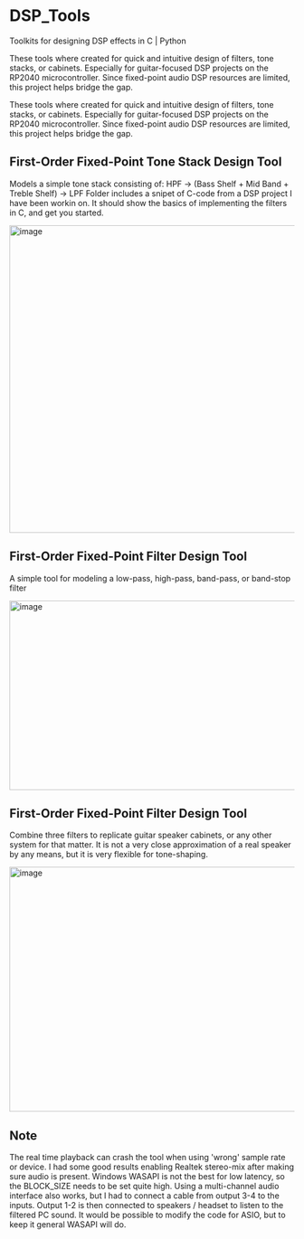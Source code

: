 # DSP_Tools
Toolkits for designing DSP effects in C | Python

These tools where created for quick and intuitive design of filters, tone stacks, or cabinets. 
Especially for guitar-focused DSP projects on the RP2040 microcontroller. 
Since fixed-point audio DSP resources are limited, this project helps bridge the gap.

These tools where created for quick and intuitive design of filters, tone stacks, or cabinets. 
Especially for guitar-focused DSP projects on the RP2040 microcontroller. 
Since fixed-point audio DSP resources are limited, this project helps bridge the gap.

## First-Order Fixed-Point Tone Stack Design Tool
Models a simple tone stack consisting of: HPF → (Bass Shelf + Mid Band + Treble Shelf) → LPF
Folder includes a snipet of C-code from a DSP project I have been workin on.
It should show the basics of implementing the filters in C, and get you started. 

<img width="625" height="544" alt="image" src="https://github.com/user-attachments/assets/6d593099-0be8-4b5c-b30c-e5c89b4f801b" />

## First-Order Fixed-Point Filter Design Tool
A simple tool for modeling a low-pass, high-pass, band-pass, or band-stop filter

<img width="630" height="335" alt="image" src="https://github.com/user-attachments/assets/12a0f998-0193-4585-a5f6-9f0090ec7772" />


## First-Order Fixed-Point Filter Design Tool
Combine three filters to replicate guitar speaker cabinets, or any other system for that matter.
It is not a very close approximation of a real speaker by any means, but it is very flexible for tone-shaping.

<img width="690" height="433" alt="image" src="https://github.com/user-attachments/assets/077ed706-765c-4d01-9e4c-dab9104cdfe1" />

## Note
The real time playback can crash the tool when using 'wrong' sample rate or device.
I had some good results enabling Realtek stereo-mix after making sure audio is present.
Windows WASAPI is not the best for low latency, so the BLOCK_SIZE needs to be set quite high.
Using a multi-channel audio interface also works, but I had to connect a cable from output 3-4 to the inputs.
Output 1-2 is then connected to speakers / headset to listen to the filtered PC sound.
It would be possible to modify the code for ASIO, but to keep it general WASAPI will do.
